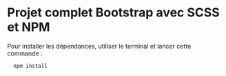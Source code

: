 # Projet complet Bootstrap avec SCSS et NPM

Pour installer les dépendances, utiliser le terminal et lancer cette commande :

```bash
  npm install
```

